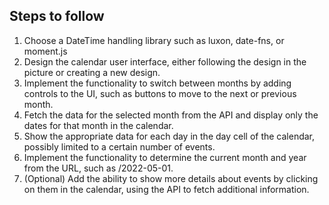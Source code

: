 ## Steps to follow

1. Choose a DateTime handling library such as luxon, date-fns, or moment.js
2. Design the calendar user interface, either following the design in the picture or creating a new design.
3. Implement the functionality to switch between months by adding controls to the UI, such as buttons to move to the next or previous month.
4. Fetch the data for the selected month from the API and display only the dates for that month in the calendar.
5. Show the appropriate data for each day in the day cell of the calendar, possibly limited to a certain number of events.
6. Implement the functionality to determine the current month and year from the URL, such as /2022-05-01.
7. (Optional) Add the ability to show more details about events by clicking on them in the calendar, using the API to fetch additional information.

